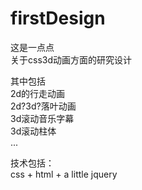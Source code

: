 # firstDesign
这是一点点 <br/>
关于css3d动画方面的研究设计<br/>

其中包括 <br/>
2d的行走动画<br/>
2d?3d?落叶动画<br/>
3d滚动音乐字幕<br/>
3d滚动柱体<br/>
...<br/>

技术包括：<br/>
css + html + a little jquery
